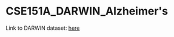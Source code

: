# CSE151A_DARWIN_Alzheimer's

Link to DARWIN dataset: [here]([https://archive.ics.uci.edu/dataset/861/influenza+outbreak+event+prediction+via+twitter](https://archive.ics.uci.edu/dataset/732/darwin))
